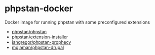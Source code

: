 # phpstan-docker
Docker image for running phpstan with some preconfigured extensions

- [phpstan/phpstan](https://github.com/phpstan/phpstan)
- [phpstan/extension-installer](https://github.com/phpstan/extension-installer)
- [jangregor/phpstan-prophecy](https://github.com/Jan0707/phpstan-prophecy)
- [mglaman/phpstan-drupal](https://github.com/mglaman/phpstan-drupal)